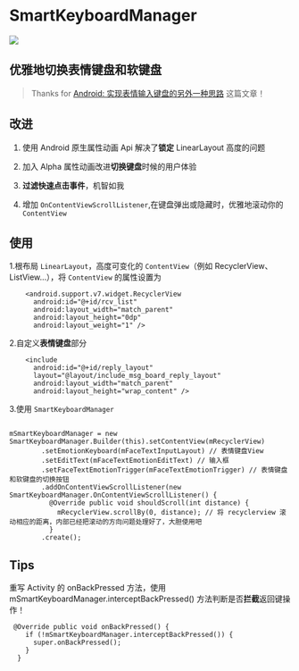 # SmartKeyboardManager

[![](https://jitpack.io/v/HelloVass/LeaveMessageBoardDemo.svg)](https://jitpack.io/#HelloVass/LeaveMessageBoardDemo)
## 优雅地切换表情键盘和软键盘

> Thanks for [Android: 实现表情输入键盘的另外一种思路](http://www.dss886.com/android/2015/12/16/14-01/) 这篇文章！



## 改进

1. 使用 Android 原生属性动画 Api 解决了**锁定** LinearLayout 高度的问题

2. 加入 Alpha 属性动画改进**切换键盘**时候的用户体验

3. **过滤快速点击事件**，机智如我

4. 增加 `OnContentViewScrollListener`,在键盘弹出或隐藏时，优雅地滚动你的 `ContentView`
 

## 使用
1.根布局 `LinearLayout`，高度可变化的 `ContentView`（例如 RecyclerView、ListView...），将 `ContentView` 的属性设置为

``` 
    <android.support.v7.widget.RecyclerView
      android:id="@+id/rcv_list"
      android:layout_width="match_parent"
      android:layout_height="0dp"
      android:layout_weight="1" />
```

2.自定义**表情键盘**部分

``` 
    <include
      android:id="@+id/reply_layout"
      layout="@layout/include_msg_board_reply_layout"
      android:layout_width="match_parent"
      android:layout_height="wrap_content" />
```

3.使用 `SmartKeyboardManager`

``` 

mSmartKeyboardManager = new SmartKeyboardManager.Builder(this).setContentView(mRecyclerView)
        .setEmotionKeyboard(mFaceTextInputLayout) // 表情键盘View
        .setEditText(mFaceTextEmotionEditText) // 输入框
        .setFaceTextEmotionTrigger(mFaceTextEmotionTrigger) // 表情键盘和软键盘的切换按钮
        .addOnContentViewScrollListener(new SmartKeyboardManager.OnContentViewScrollListener() {
          @Override public void shouldScroll(int distance) {
            mRecyclerView.scrollBy(0, distance); // 将 recyclerview 滚动相应的距离，内部已经把滚动的方向问题处理好了，大胆使用吧
          }
        .create();
```

## Tips

重写 Activity 的 onBackPressed 方法，使用 mSmartKeyboardManager.interceptBackPressed() 方法判断是否**拦截**返回键操作！

``` 
 @Override public void onBackPressed() {
    if (!mSmartKeyboardManager.interceptBackPressed()) {
      super.onBackPressed();
    }
  }
```


